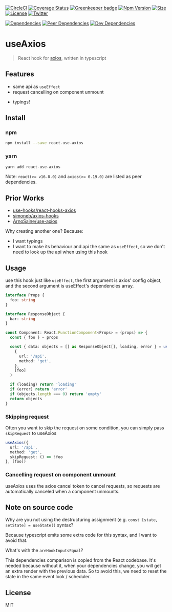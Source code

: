 [![CircleCI](https://circleci.com/gh/Boshen/use-axios/tree/master.svg?style=svg)](https://circleci.com/gh/Boshen/use-axios/tree/master)
[![Coverage Status](https://coveralls.io/repos/github/Boshen/use-axios/badge.svg?branch=master)](https://coveralls.io/github/Boshen/use-axios?branch=master)
[![Greenkeeper badge](https://badges.greenkeeper.io/Boshen/use-axios.svg)](https://greenkeeper.io/)
[![Npm Version](https://img.shields.io/npm/v/react-use-axios)](https://img.shields.io/npm/v/react-use-axios)
[![Size](https://img.shields.io/bundlephobia/minzip/react-use-axios)](https://bundlephobia.com/result?p=react-use-axios)
[![License](https://img.shields.io/npm/l/react-use-axios)](https://img.shields.io/npm/l/react-use-axios)
[![Twitter](https://img.shields.io/twitter/follow/BoshenBoshen.svg?style=social)](https://twitter.com/BoshenBoshen)

[![Dependencies](https://img.shields.io/david/boshen/use-axios)](https://img.shields.io/david/boshen/use-axios)
[![Peer Dependencies](https://img.shields.io/david/peer/boshen/use-axios)](https://img.shields.io/david/peer/boshen/use-axios)
[![Dev Dependencies](https://img.shields.io/david/dev/boshen/use-axios)](https://img.shields.io/david/dev/boshen/use-axios)

# useAxios

> React hook for [axios], written in typescript

## Features

* same api as `useEffect`
* request cancelling on component unmount
- typings!

## Install

### npm

```bash
npm install --save react-use-axios
```

### yarn

```bash
yarn add react-use-axios
```

Note: `react(>= v16.8.0)` and `axios(>= 0.19.0)` are listed as peer dependencies.

## Prior Works
* [use-hooks/react-hooks-axios](https://github.com/use-hooks/react-hooks-axios)
* [simoneb/axios-hooks](https://github.com/simoneb/axios-hooks)
* [ArnoSaine/use-axios](https://github.com/ArnoSaine/use-axios)

Why creating another one? Because:
* I want typings
* I want to make its behaviour and api the same as `useEffect`, so we don't need to look up the api when using this hook

## Usage
use this hook just like `useEffect`, the first argument is axios' config object,
and the second argument is useEffect's dependencies array.

```typescript
interface Props {
  foo: string
}

interface ResponseObject {
  bar: string
}

const Component: React.FunctionComponent<Props> = (props) => {
  const { foo } = props

  const { data: objects = [] as ResponseObject[], loading, error } = useAxios<ResponseObject[]>(
    {
      url: '/api',
      method: 'get',
    },
    [foo]
  )

  if (loading) return 'loading'
  if (error) return 'error'
  if (objects.length === 0) return 'empty'
  return objects
}
```

### Skipping request
Often you want to skip the request on some condition, you can simply pass `skipRequest` to useAxios
```typescript
useAxios({
  url: '/api',
  method: 'get',
  skipRequest: () => !foo
}, [foo])
```

### Cancelling request on component unmount
useAxios uses the axios cancel token to cancel requests, so requests are automatically canceled when a component unmounts.

## Note on source code
Why are you not using the destructuring assignment (e.g. `const [state, setState] = useState()` syntax?

Because typescript emits some extra code for this syntax, and I want to avoid that.

What's with the `areHookInputsEqual`?

This dependencies comparison is copied from the React codebase.
It's needed because without it, when your dependencies change, you will get an extra render with the previous data. So to avoid this, we need to reset the state in the same event look / scheduler.

## License

MIT

[axios]: https://github.com/axios/axios
